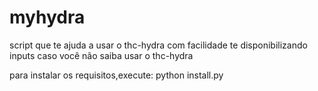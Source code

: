 # myhydra
script que te ajuda a usar o thc-hydra com facilidade te disponibilizando inputs caso você não saiba usar o thc-hydra

para instalar os requisitos,execute:
python install.py
